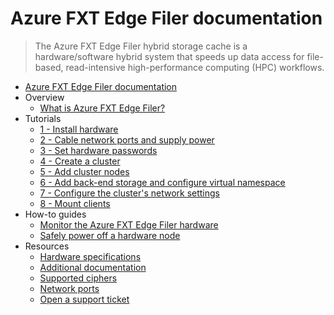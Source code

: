 # Azure FXT Edge Filer documentation
> The Azure FXT Edge Filer hybrid storage cache is a hardware/software hybrid system that speeds up data access for file-based, read-intensive high-performance computing (HPC) workflows.
  - [Azure FXT Edge Filer documentation](https://learn.microsoft.com/en-us/azure/fxt-edge-filer/)
  - Overview
    - [What is Azure FXT Edge Filer?](https://learn.microsoft.com/en-us/azure/fxt-edge-filer/overview)
  - Tutorials
    - [1 - Install hardware](https://learn.microsoft.com/en-us/azure/fxt-edge-filer/install)
    - [2 - Cable network ports and supply power](https://learn.microsoft.com/en-us/azure/fxt-edge-filer/network-power)
    - [3 - Set hardware passwords](https://learn.microsoft.com/en-us/azure/fxt-edge-filer/node-password)
    - [4 - Create a cluster](https://learn.microsoft.com/en-us/azure/fxt-edge-filer/cluster-create)
    - [5 - Add cluster nodes](https://learn.microsoft.com/en-us/azure/fxt-edge-filer/add-nodes)
    - [6 - Add back-end storage and configure virtual namespace](https://learn.microsoft.com/en-us/azure/fxt-edge-filer/add-storage)
    - [7 - Configure the cluster's network settings](https://learn.microsoft.com/en-us/azure/fxt-edge-filer/configure-network)
    - [8 - Mount clients](https://learn.microsoft.com/en-us/azure/fxt-edge-filer/mount-clients)
  - How-to guides
    - [Monitor the Azure FXT Edge Filer hardware](https://learn.microsoft.com/en-us/azure/fxt-edge-filer/monitor)
    - [Safely power off a hardware node](https://learn.microsoft.com/en-us/azure/fxt-edge-filer/power-off)
  - Resources
    - [Hardware specifications](https://learn.microsoft.com/en-us/azure/fxt-edge-filer/specs)
    - [Additional documentation](https://learn.microsoft.com/en-us/azure/fxt-edge-filer/additional-doc)
    - [Supported ciphers](https://learn.microsoft.com/en-us/azure/fxt-edge-filer/supported-ciphers)
    - [Network ports](https://learn.microsoft.com/en-us/azure/fxt-edge-filer/port-list)
    - [Open a support ticket](https://learn.microsoft.com/en-us/azure/fxt-edge-filer/support-ticket)
